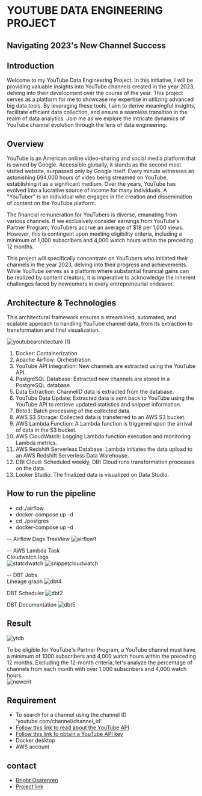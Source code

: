 # YOUTUBE DATA ENGINEERING PROJECT

## Navigating 2023's New Channel Success

## Introduction

Welcome to my YouTube Data Engineering Project. In this initiative, I will be providing valuable insights into YouTube channels created in the year 2023, delving into their development over the course of the year. This project serves as a platform for me to showcase my expertise in utilizing advanced big data tools. By leveraging these tools, I aim to derive meaningful insights, facilitate efficient data collection, and ensure a seamless transition in the realm of data analytics. Join me as we explore the intricate dynamics of YouTube channel evolution through the lens of data engineering.


## Overview
YouTube is an American online video-sharing and social media platform that is owned by Google. Accessible globally, it stands as the second most visited website, surpassed only by Google itself. Every minute witnesses an astonishing 694,000 hours of video being streamed on YouTube, establishing it as a significant medium. Over the years, YouTube has evolved into a lucrative source of income for many individuals. A "YouTuber" is an individual who engages in the creation and dissemination of content on the YouTube platform.

The financial remuneration for YouTubers is diverse, emanating from various channels. If we exclusively consider earnings from YouTube's Partner Program, YouTubers accrue an average of $18 per 1,000 views. However, this is contingent upon meeting eligibility criteria, including a minimum of 1,000 subscribers and 4,000 watch hours within the preceding 12 months.

This project will specifically concentrate on YouTubers who initiated their channels in the year 2023, delving into their progress and achievements. While YouTube serves as a platform where substantial financial gains can be realized by content creators, it is imperative to acknowledge the inherent challenges faced by newcomers in every entrepreneurial endeavor.

## Architecture & Technologies
This architectural framework ensures a streamlined, automated, and scalable approach to handling YouTube channel data, from its extraction to transformation and final visualization.


![youtubearchitecture (1)](https://github.com/BrightOsas/Youtube-data-pipeline/assets/98474404/02cec5cb-f0cd-46a8-9d7b-ec637a89ddb1)  

    

1. Docker: Containerization  
2. Apache Airflow: Orchestration
3. YouTube API Integration: New channels are extracted using the YouTube API.  
4. PostgreSQL Database: Extracted new channels are stored in a PostgreSQL database.  
5. Data Extraction: ChannelID data is extracted from the database.  
6. YouTube Data Update: Extracted data is sent back to YouTube using the YouTube API to retrieve updated statistics and snippet information.  
7. Boto3: Batch processing of the collected data.  
8. AWS S3 Storage: Collected data is transferred to an AWS S3 bucket.  
9. AWS Lambda Function: A Lambda function is triggered upon the arrival of data in the S3 bucket.  
10. AWS CloudWatch: Logging Lambda function execution and monitoring Lambda metrics.  
11. AWS Redshift Serverless Database: Lambda initiates the data upload to an AWS Redshift Serverless Data Warehouse.  
12. DBt Cloud: Scheduled weekly, DBt Cloud runs transformation processes on the data.  
13. Looker Studio: The finalized data is visualized on Data Studio.


## How to run the pipeline
* cd ./airflow
* docker-compose up -d
* cd ./postgres
* docker-compose up -d

-- Airflow Dags TreeView 
![airflow1](https://github.com/BrightOsas/Youtube-data-pipeline/assets/98474404/20afb423-411f-44bd-8747-62e826954f4c)  

-- AWS Lambda Task  
Cloudwatch logs  
![statcdwatch](https://github.com/BrightOsas/Youtube-data-pipeline/assets/98474404/88d21c9b-e28b-4340-976b-a0a1c6006fd4)
![snippetcloudwatch](https://github.com/BrightOsas/Youtube-data-pipeline/assets/98474404/0897952a-802e-44cc-b442-50c4396c7a18)  

-- DBT Jobs  
Lineage graph
![dbt4](https://github.com/BrightOsas/Youtube-data-pipeline/assets/98474404/629c5641-130e-4e51-ab07-9d04984ffa61)  

DBT Scheduler
![dbt2](https://github.com/BrightOsas/Youtube-data-pipeline/assets/98474404/13e59071-9ca7-420f-930e-235dc9e01f3d)  

DBT Documentation
![dbt5](https://github.com/BrightOsas/Youtube-data-pipeline/assets/98474404/18876cea-0249-4410-bfeb-233a8a4bd79d)

 
## Result
![ytdb](https://github.com/BrightOsas/Youtube-data-pipeline/assets/98474404/d5d7b78d-b599-445e-9757-0cf098087bdb)

To be eligible for YouTube's Partner Program, a YouTube channel must have a minimum of 1000 subscribers and 4,000 watch hours within the preceding 12 months. Excluding the 12-month criteria, let's analyze the percentage of channels from each month with over 1,000 subscribers and 4,000 watch hours.  
![newcrit](https://github.com/BrightOsas/Youtube-data-pipeline/assets/98474404/bb2473fa-7278-4e33-b126-cec4fbdc8dcf)

## Requirement
* To search for a channel using the channel ID 'youtube.com/channel/channel_id'   
* [Follow this link to read about the YouTube API](https://developers.google.com/youtube/v3/docs/)  
* [Follow this link to obtain a YouTube API key](https://console.cloud.google.com/apis)  
* Docker desktop
* AWS account


## contact
* [Bright Osarenren](linkedin.com/in/brightosas)
* [Project link](https://github.com/BrightOsas/Youtube-Data-Pipeline)
